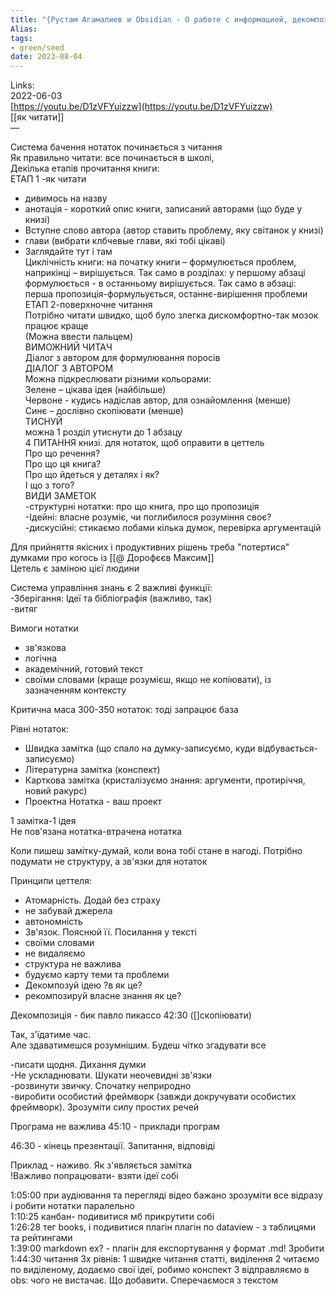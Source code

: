 ```yaml
---
title: "{Рустам Агамалиев и Obsidian - О работе с информацией, декомпозиции и её использовании}"
Alias: 
tags:
- green/seed
date: 2023-08-04
---
```

Links:  
2022-06-03  
[https://youtu.be/D1zVFYuizzw](https://youtu.be/D1zVFYuizzw)  
[[як читати]]  
— 

Система бачення нотаток починається з читання  
Як правильно читати: все починається в школі,  
Декілька етапів прочитання книги:  
ЕТАП 1 -як читати
- дивимось на назву
- анотація - короткий опис книги, записаний авторами (що буде у книзі)
- Вступне слово автора (автор ставить проблему, яку світанок у книзі)
- глави (вибрати клбчевые глави, які тобі цікаві)
- Заглядайте тут і там  
Циклічність книги: на початку книги – формулюється проблем, наприкінці – вирішується. Так само в розділах: у першому абзаці формулюється - в останньому вирішується. Так само в абзаці: перша пропозиція-формульується, останнє-вирішення проблеми  
ЕТАП 2-поверхночне читання  
Потрібно читати швидко, щоб було злегка дискомфортно-так мозок працює краще  
(Можна ввести пальцем)  
ВИМОЖНИЙ ЧИТАЧ  
Діалог з автором для формулювання поросів  
ДІАЛОГ З АВТОРОМ  
Можна підкреслювати різними кольорами:  
Зелене – цікава ідея (найбільше)  
Червоне - кудись надіслав автор, для ознайомлення (менше)  
Синє – дослівно скопіювати (менше)  
ТИСНУЙ  
можна 1 розділ утиснути до 1 абзацу  
4 ПИТАННЯ книзі. для нотаток, щоб оправити в цеттель  
Про що речення?  
Про що ця книга?  
Про що йдеться у деталях і як?  
І що з того?  
ВИДИ ЗАМЕТОК  
-структурні нотатки: про що книга, про що пропозиція  
-Ідейні: власне розуміє, чи поглибилося розуміння своє?  
-дискусійні: стикаємо лобами кілька думок, перевірка аргументацій
  
Для прийняття якісних і продуктивних рішень треба "потертися" думками про когось із [[@ Дорофєєв Максим]]  
Цетель є заміною цієї людини
  
Система управління знань є 2 важливі функції:  
-Зберігання: Ідеї та бібліографія (важливо, так)  
-витяг
  
Вимоги нотатки
- зв'язкова
- логічна
- академічний, готовий текст
- своїми словами (краще розумієш, якщо не копіювати), із зазначенням контексту
  
Критична маса 300-350 нотаток: тоді запрацює база
  
Рівні нотаток:
- Швидка замітка (що спало на думку-записуємо, куди відбувається-записуємо)
- Літературна замітка (конспект)
- Карткова замітка (кристалізуємо знання: аргументи, протиріччя, новий ракурс)
- Проектна Нотатка - ваш проект
  
1 замітка-1 ідея  
Не пов'язана нотатка-втрачена нотатка
  
Коли пишеш замітку-думай, коли вона тобі стане в нагоді. Потрібно подумати не структуру, а зв'язки для нотаток
  
Принципи цеттеля:
- Атомарність. Додай без страху
- не забувай джерела
- автономність
- Зв'язок. Пояснюй її. Посилання у тексті
- своїми словами
- не видаляємо
- структура не важлива
- будуємо карту теми та проблеми
- Декомпозуй ідею ?в як це?
- рекомпозируй власне знання як це?
  
Декомпозиція - бик павло пикассо 42:30 ([]скопіювати)
  
Так, з'їдатиме час.  
Але здаватимешся розумнішим. Будеш чітко згадувати все
  
-писати щодня. Дихання думки  
-Не ускладнювати. Шукати неочевидні зв'язки  
-розвинути звичку. Спочатку неприродно  
-виробити особистий фреймворк (завжди докручувати особистих фреймворк). Зрозуміти силу простих речей
  
Програма не важлива 45:10 - приклади програм
  
46:30 - кінець презентації. Запитання, відповіді
  
Приклад - наживо. Як з'являється замітка  
!Важливо попрацювати- взяти ідеї собі
  
1:05:00 при аудіювання та перегляді відео бажано зрозуміти все відразу і робити нотатки паралельно  
1:10:25 канбан- подивитися мб прикрутити собі  
1:26:28 тег books, і подивитися плагін плагін по dataview - з таблицями та рейтингами  
1:39:00 markdown ex? - плагін для експортування у формат .md! Зробити  
1:44:30 читання 3х рівнів: 1 швидке читання статті, виділення 2 читаємо по виділеному, додаємо свої ідеї, робимо конспект 3 відправляємо в obs: чого не вистачає. Що добавити. Сперечаємося з текстом